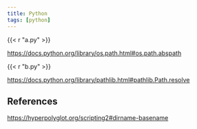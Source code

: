 ```yaml
---
title: Python
tags: [python]
---
```


{{< r "a.py" >}}

<https://docs.python.org/library/os.path.html#os.path.abspath>

{{< r "b.py" >}}

<https://docs.python.org/library/pathlib.html#pathlib.Path.resolve>

## References

<https://hyperpolyglot.org/scripting2#dirname-basename>
